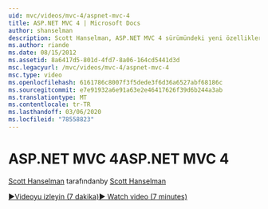 ```yaml
---
uid: mvc/videos/mvc-4/aspnet-mvc-4
title: ASP.NET MVC 4 | Microsoft Docs
author: shanselman
description: Scott Hanselman, ASP.NET MVC 4 sürümündeki yeni özellikleri gösterir.
ms.author: riande
ms.date: 08/15/2012
ms.assetid: 8a6417d5-801d-4fd7-8a06-164cd5441d3d
msc.legacyurl: /mvc/videos/mvc-4/aspnet-mvc-4
msc.type: video
ms.openlocfilehash: 6161786c8007f3f5dede3f6d36a6527abf68186c
ms.sourcegitcommit: e7e91932a6e91a63e2e46417626f39d6b244a3ab
ms.translationtype: MT
ms.contentlocale: tr-TR
ms.lasthandoff: 03/06/2020
ms.locfileid: "78558823"
---
```

# <a name="aspnet-mvc-4"></a><span data-ttu-id="605c6-103">ASP.NET MVC 4</span><span class="sxs-lookup"><span data-stu-id="605c6-103">ASP.NET MVC 4</span></span>

<span data-ttu-id="605c6-104">[Scott Hanselman](https://github.com/shanselman) tarafından</span><span class="sxs-lookup"><span data-stu-id="605c6-104">by [Scott Hanselman](https://github.com/shanselman)</span></span>

[<span data-ttu-id="605c6-105">&#9654;Videoyu izleyin (7 dakika)</span><span class="sxs-lookup"><span data-stu-id="605c6-105">&#9654; Watch video (7 minutes)</span></span>](https://channel9.msdn.com/Blogs/ASP-NET-Site-Videos/aspnet-mvc-4)
